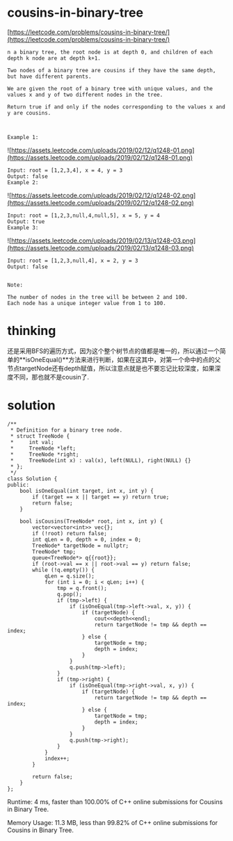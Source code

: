 # cousins-in-binary-tree

[https://leetcode.com/problems/cousins-in-binary-tree/](https://leetcode.com/problems/cousins-in-binary-tree/)

```
n a binary tree, the root node is at depth 0, and children of each depth k node are at depth k+1.

Two nodes of a binary tree are cousins if they have the same depth, but have different parents.

We are given the root of a binary tree with unique values, and the values x and y of two different nodes in the tree.

Return true if and only if the nodes corresponding to the values x and y are cousins.



Example 1:
```
![https://assets.leetcode.com/uploads/2019/02/12/q1248-01.png](https://assets.leetcode.com/uploads/2019/02/12/q1248-01.png)
```
Input: root = [1,2,3,4], x = 4, y = 3
Output: false
Example 2:
```
![https://assets.leetcode.com/uploads/2019/02/12/q1248-02.png](https://assets.leetcode.com/uploads/2019/02/12/q1248-02.png)
```
Input: root = [1,2,3,null,4,null,5], x = 5, y = 4
Output: true
Example 3:
```
![https://assets.leetcode.com/uploads/2019/02/13/q1248-03.png](https://assets.leetcode.com/uploads/2019/02/13/q1248-03.png)
```
Input: root = [1,2,3,null,4], x = 2, y = 3
Output: false


Note:

The number of nodes in the tree will be between 2 and 100.
Each node has a unique integer value from 1 to 100.
```

# thinking

还是采用BFS的遍历方式，因为这个整个树节点的值都是唯一的，所以通过一个简单的**isOneEqual()**方法来进行判断，如果在这其中，对第一个命中的点的父节点targetNode还有depth赋值，所以注意点就是也不要忘记比较深度，如果深度不同，那也就不是cousin了.

# solution

```
/**
 * Definition for a binary tree node.
 * struct TreeNode {
 *     int val;
 *     TreeNode *left;
 *     TreeNode *right;
 *     TreeNode(int x) : val(x), left(NULL), right(NULL) {}
 * };
 */
class Solution {
public:
    bool isOneEqual(int target, int x, int y) {
        if (target == x || target == y) return true;
        return false;
    }

    bool isCousins(TreeNode* root, int x, int y) {
        vector<vector<int>> vec{};
        if (!root) return false;
        int qLen = 0, depth = 0, index = 0;
        TreeNode* targetNode = nullptr;
        TreeNode* tmp;
        queue<TreeNode*> q{{root}};
        if (root->val == x || root->val == y) return false;
        while (!q.empty()) {
            qLen = q.size();
            for (int i = 0; i < qLen; i++) {
                tmp = q.front();
                q.pop();
                if (tmp->left) {
                    if (isOneEqual(tmp->left->val, x, y)) {
                        if (targetNode) {
                            cout<<depth<<endl;
                            return targetNode != tmp && depth == index;
                        } else {
                            targetNode = tmp;
                            depth = index;
                        }
                    }
                    q.push(tmp->left);
                }
                if (tmp->right) {
                    if (isOneEqual(tmp->right->val, x, y)) {
                        if (targetNode) {
                            return targetNode != tmp && depth == index;
                        } else {
                            targetNode = tmp;
                            depth = index;
                        }
                    }
                    q.push(tmp->right);
                }
            }
            index++;
        }

        return false;
    }
};
```

Runtime: 4 ms, faster than 100.00% of C++ online submissions for Cousins in Binary Tree.

Memory Usage: 11.3 MB, less than 99.82% of C++ online submissions for Cousins in Binary Tree.
